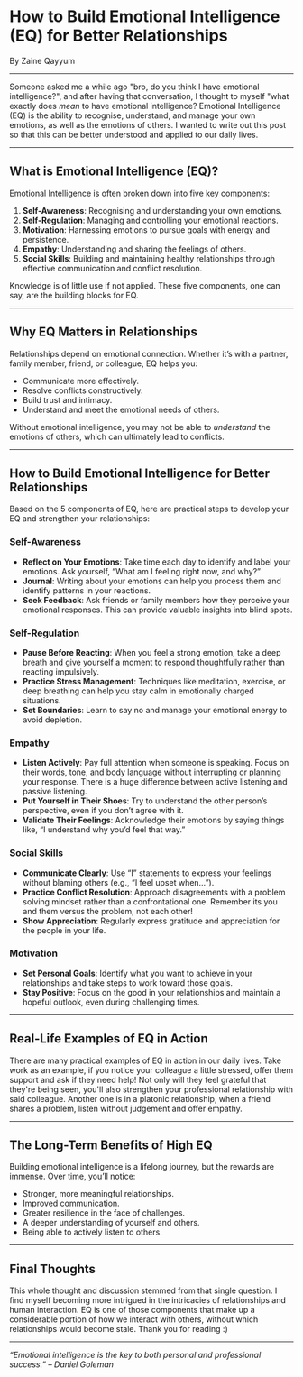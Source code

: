 # How to Build Emotional Intelligence (EQ) for Better Relationships

By Zaine Qayyum

---

Someone asked me a while ago "bro, do you think I have emotional intelligence?", and after having that conversation, I thought to myself "what exactly does *mean* to have emotional intelligence? Emotional Intelligence (EQ) is the ability to recognise, understand, and manage your own emotions, as well as the emotions of others. I wanted to write out this post so that this can be better understood and applied to our daily lives.

---

## What is Emotional Intelligence (EQ)?

Emotional Intelligence is often broken down into five key components:

1. **Self-Awareness**: Recognising and understanding your own emotions.
2. **Self-Regulation**: Managing and controlling your emotional reactions.
3. **Motivation**: Harnessing emotions to pursue goals with energy and persistence.
4. **Empathy**: Understanding and sharing the feelings of others.
5. **Social Skills**: Building and maintaining healthy relationships through effective communication and conflict resolution.

Knowledge is of little use if not applied. These five components, one can say, are the building blocks for EQ.

---

## Why EQ Matters in Relationships

Relationships depend on emotional connection. Whether it’s with a partner, family member, friend, or colleague, EQ helps you:

- Communicate more effectively.
- Resolve conflicts constructively.
- Build trust and intimacy.
- Understand and meet the emotional needs of others.

Without emotional intelligence, you may not be able to *understand* the emotions of others, which can ultimately lead to conflicts.

---

## How to Build Emotional Intelligence for Better Relationships

Based on the 5 components of EQ, here are practical steps to develop your EQ and strengthen your relationships:

### **Self-Awareness**
- **Reflect on Your Emotions**: Take time each day to identify and label your emotions. Ask yourself, “What am I feeling right now, and why?”
- **Journal**: Writing about your emotions can help you process them and identify patterns in your reactions.
- **Seek Feedback**: Ask friends or family members how they perceive your emotional responses. This can provide valuable insights into blind spots.

### **Self-Regulation**
- **Pause Before Reacting**: When you feel a strong emotion, take a deep breath and give yourself a moment to respond thoughtfully rather than reacting impulsively.
- **Practice Stress Management**: Techniques like meditation, exercise, or deep breathing can help you stay calm in emotionally charged situations.
- **Set Boundaries**: Learn to say no and manage your emotional energy to avoid depletion.

### **Empathy**
- **Listen Actively**: Pay full attention when someone is speaking. Focus on their words, tone, and body language without interrupting or planning your response. There is a huge difference between active listening and passive listening.
- **Put Yourself in Their Shoes**: Try to understand the other person’s perspective, even if you don’t agree with it.
- **Validate Their Feelings**: Acknowledge their emotions by saying things like, “I understand why you’d feel that way.”

### **Social Skills**
- **Communicate Clearly**: Use “I” statements to express your feelings without blaming others (e.g., “I feel upset when…”).
- **Practice Conflict Resolution**: Approach disagreements with a problem solving mindset rather than a confrontational one. Remember its you and them versus the problem, not each other!
- **Show Appreciation**: Regularly express gratitude and appreciation for the people in your life.

### **Motivation**
- **Set Personal Goals**: Identify what you want to achieve in your relationships and take steps to work toward those goals.
- **Stay Positive**: Focus on the good in your relationships and maintain a hopeful outlook, even during challenging times.

---

## Real-Life Examples of EQ in Action

There are many practical examples of EQ in action in our daily lives. Take work as an example, if you notice your colleague a little stressed, offer them support and ask if they need help! Not only will they feel grateful that they're being seen, you'll also strengthen your professional relationship with said colleague. Another one is in a platonic relationship, when a friend shares a problem, listen without judgement and offer empathy.

---

## The Long-Term Benefits of High EQ

Building emotional intelligence is a lifelong journey, but the rewards are immense. Over time, you’ll notice:

- Stronger, more meaningful relationships.
- Improved communication.
- Greater resilience in the face of challenges.
- A deeper understanding of yourself and others.
- Being able to actively listen to others.

---

## Final Thoughts

This whole thought and discussion stemmed from that single question. I find myself becoming more intrigued in the intricacies of relationships and human interaction. EQ is one of those components that make up a considerable portion of how we interact with others, without which relationships would become stale. Thank you for reading :)


---

*“Emotional intelligence is the key to both personal and professional success.” – Daniel Goleman*
